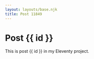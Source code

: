 ```yaml
---
layout: layouts/base.njk
title: Post 11849
---
```


# Post {{ id }}

This is post {{ id }} in my Eleventy project.
